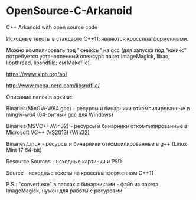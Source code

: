 # OpenSource-C-Arkanoid
C++ Arkanoid with open source code

Исходные тексты в стандарте C++11, являются кроссплатформенными.

Можно компилировать под "юниксы" на gcc (для запуска под "юникс" потребуется установленный опенсурс пакет ImageMagick, libao, libpthread, libsndfile; см Makefile).

https://www.xiph.org/ao/

http://www.mega-nerd.com/libsndfile/


Описание папок в архиве:
 
 Binaries(MinGW-W64.gcc) - ресурсы и бинарники откомпилированные в mingw-w64 (64-битный gcc для Windows)
 
 Binaries(MSVC++.Win32) - ресурсы и бинарники откомпилированные в Microsoft VC++ (VS2013) (Win32)
 
 Binaries.Linux - ресурсы и бинарники откомпилированные в g++ (Linux Mint 17 64-bit)
 
 Resource Sources - исходные картинки и PSD
 
 Source - исходные тексты на кроссплатформенном C++11

P.S.: "convert.exe" в папках с бинарниками - файл из пакета ImageMagick, нужен для работы с ресурсами
